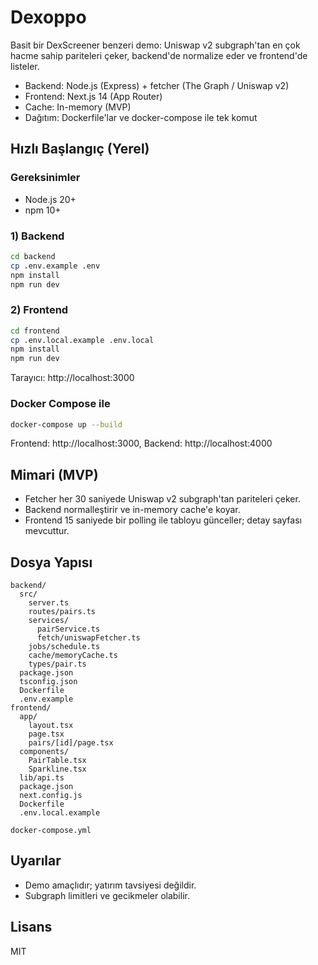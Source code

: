 # Dexoppo

Basit bir DexScreener benzeri demo: Uniswap v2 subgraph'tan en çok hacme sahip pariteleri çeker, backend'de normalize eder ve frontend'de listeler.

- Backend: Node.js (Express) + fetcher (The Graph / Uniswap v2)
- Frontend: Next.js 14 (App Router)
- Cache: In-memory (MVP)
- Dağıtım: Dockerfile'lar ve docker-compose ile tek komut

## Hızlı Başlangıç (Yerel)

### Gereksinimler
- Node.js 20+
- npm 10+

### 1) Backend

```bash
cd backend
cp .env.example .env
npm install
npm run dev
```

### 2) Frontend
```bash
cd frontend
cp .env.local.example .env.local
npm install
npm run dev
```

Tarayıcı: http://localhost:3000

### Docker Compose ile
```bash
docker-compose up --build
```
Frontend: http://localhost:3000, Backend: http://localhost:4000

## Mimari (MVP)
- Fetcher her 30 saniyede Uniswap v2 subgraph'tan pariteleri çeker.
- Backend normalleştirir ve in-memory cache'e koyar.
- Frontend 15 saniyede bir polling ile tabloyu günceller; detay sayfası mevcuttur.

## Dosya Yapısı
```
backend/
  src/
    server.ts
    routes/pairs.ts
    services/
      pairService.ts
      fetch/uniswapFetcher.ts
    jobs/schedule.ts
    cache/memoryCache.ts
    types/pair.ts
  package.json
  tsconfig.json
  Dockerfile
  .env.example
frontend/
  app/
    layout.tsx
    page.tsx
    pairs/[id]/page.tsx
  components/
    PairTable.tsx
    Sparkline.tsx
  lib/api.ts
  package.json
  next.config.js
  Dockerfile
  .env.local.example

docker-compose.yml
```

## Uyarılar
- Demo amaçlıdır; yatırım tavsiyesi değildir.
- Subgraph limitleri ve gecikmeler olabilir.

## Lisans
MIT
